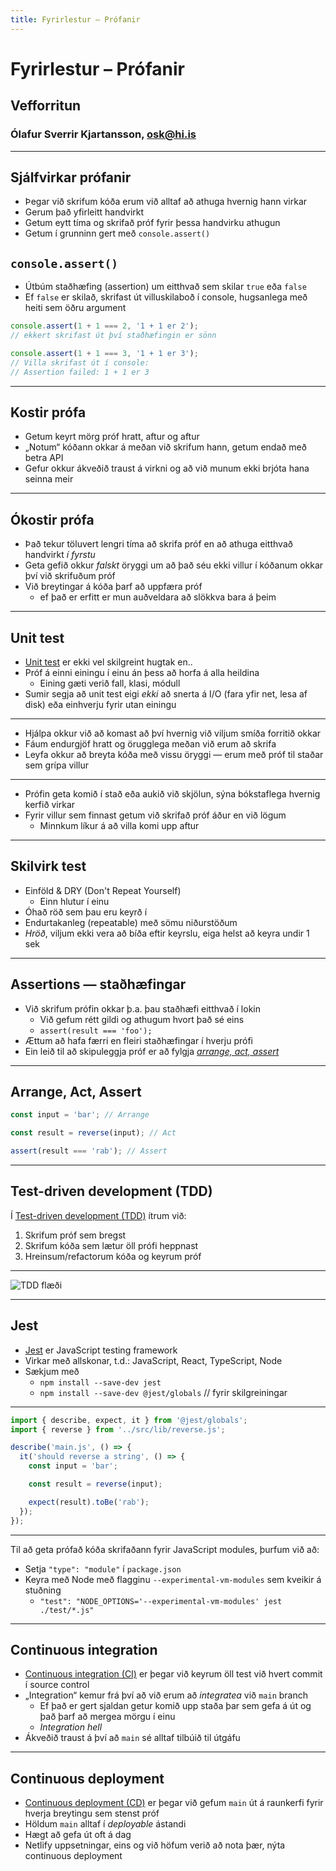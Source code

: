 ```yaml
---
title: Fyrirlestur – Prófanir
---
```


# Fyrirlestur – Prófanir

## Vefforritun

### Ólafur Sverrir Kjartansson, [osk@hi.is](mailto:osk@hi.is)

---

## Sjálfvirkar prófanir

* Þegar við skrifum kóða erum við alltaf að athuga hvernig hann virkar
* Gerum það yfirleitt handvirkt
* Getum eytt tíma og skrifað próf fyrir þessa handvirku athugun
* Getum í grunninn gert með `console.assert()`

## `console.assert()`

* Útbúm staðhæfing (assertion) um eitthvað sem skilar `true` eða `false`
* Ef `false` er skilað, skrifast út villuskilaboð í console, hugsanlega með heiti sem öðru argument

```javascript
console.assert(1 + 1 === 2, '1 + 1 er 2');
// ekkert skrifast út því staðhæfingin er sönn

console.assert(1 + 1 === 3, '1 + 1 er 3');
// Villa skrifast út í console:
// Assertion failed: 1 + 1 er 3
```

***

## Kostir prófa

* Getum keyrt mörg próf hratt, aftur og aftur
* „Notum“ kóðann okkar á meðan við skrifum hann, getum endað með betra API
* Gefur okkur ákveðið traust á virkni og að við munum ekki brjóta hana seinna meir

***

## Ókostir prófa

* Það tekur töluvert lengri tíma að skrifa próf en að athuga eitthvað handvirkt _í fyrstu_
* Geta gefið okkur _falskt_ öryggi um að það séu ekki villur í kóðanum okkar því við skrifuðum próf
* Við breytingar á kóða þarf að uppfæra próf
  * ef það er erfitt er mun auðveldara að slökkva bara á þeim

***

## Unit test

* [Unit test](https://en.wikipedia.org/wiki/Unit_testing) er ekki vel skilgreint hugtak en..
* Próf á einni einingu í einu án þess að horfa á alla heildina
  * Eining gæti verið fall, klasi, módull
* Sumir segja að unit test eigi _ekki_ að snerta á I/O (fara yfir net, lesa af disk) eða einhverju fyrir utan einingu

***

* Hjálpa okkur við að komast að því hvernig við viljum smíða forritið okkar
* Fáum endurgjöf hratt og örugglega meðan við erum að skrifa
* Leyfa okkur að breyta kóða með vissu öryggi — erum með próf til staðar sem grípa villur

***

* Prófin geta komið í stað eða aukið við skjölun, sýna bókstaflega hvernig kerfið virkar
* Fyrir villur sem finnast getum við skrifað próf áður en við lögum
  * Minnkum líkur á að villa komi upp aftur

***

## Skilvirk test

* Einföld & DRY (Don't Repeat Yourself)
  * Einn hlutur í einu
* Óhað röð sem þau eru keyrð í
* Endurtakanleg (repeatable) með sömu niðurstöðum
* _Hröð_, viljum ekki vera að bíða eftir keyrslu, eiga helst að keyra undir 1 sek

***

## Assertions — staðhæfingar

* Við skrifum prófin okkar þ.a. þau staðhæfi eitthvað í lokin
  * Við gefum rétt gildi og athugum hvort það sé eins
  * `assert(result === 'foo');`
* Ættum að hafa færri en fleiri staðhæfingar í hverju prófi
* Ein leið til að skipuleggja próf er að fylgja [_arrange, act, assert_](http://wiki.c2.com/?ArrangeActAssert)

***

## Arrange, Act, Assert

```javascript
const input = 'bar'; // Arrange

const result = reverse(input); // Act

assert(result === 'rab'); // Assert
```

***

## Test-driven development (TDD)

Í [Test-driven development (TDD)](https://en.wikipedia.org/wiki/Test-driven_development) ítrum við:

1. Skrifum próf sem bregst
2. Skrifum kóða sem lætur öll prófi heppnast
3. Hreinsum/refactorum kóða og keyrum próf

***

![TDD flæði](img/tdd.png "Mynd: https://en.wikipedia.org/wiki/File:Test-driven_development.PNG")

***

## Jest

* [Jest](https://jestjs.io/) er JavaScript testing framework
* Virkar með allskonar, t.d.: JavaScript, React, TypeScript, Node
* Sækjum með
  * `npm install --save-dev jest`
  * `npm install --save-dev @jest/globals` // fyrir skilgreiningar

***

```javascript
import { describe, expect, it } from '@jest/globals';
import { reverse } from '../src/lib/reverse.js';

describe('main.js', () => {
  it('should reverse a string', () => {
    const input = 'bar';

    const result = reverse(input);

    expect(result).toBe('rab');
  });
});
```

***

Til að geta prófað kóða skrifaðann fyrir JavaScript modules, þurfum við að:

* Setja `"type": "module"` í `package.json`
* Keyra með Node með flagginu `--experimental-vm-modules` sem kveikir á stuðning
  * `"test": "NODE_OPTIONS='--experimental-vm-modules' jest ./test/*.js"`

---

## Continuous integration

* [Continuous integration (CI)](https://en.wikipedia.org/wiki/Continuous_integration) er þegar við keyrum öll test við hvert commit í source control
* „Integration“ kemur frá því að við erum að _integratea_ við `main` branch
  * Ef það er gert sjaldan getur komið upp staða þar sem gefa á út og það þarf að mergea mörgu í einu
  * _Integration hell_
* Ákveðið traust á því að `main` sé alltaf tilbúið til útgáfu

***

## Continuous deployment

* [Continuous deployment (CD)](https://en.wikipedia.org/wiki/Continuous_deployment) er þegar við gefum `main` út á raunkerfi fyrir hverja breytingu sem stenst próf
* Höldum `main` alltaf í _deployable_ ástandi
* Hægt að gefa út oft á dag
* Netlify uppsetningar, eins og við höfum verið að nota þær, nýta continuous deployment
